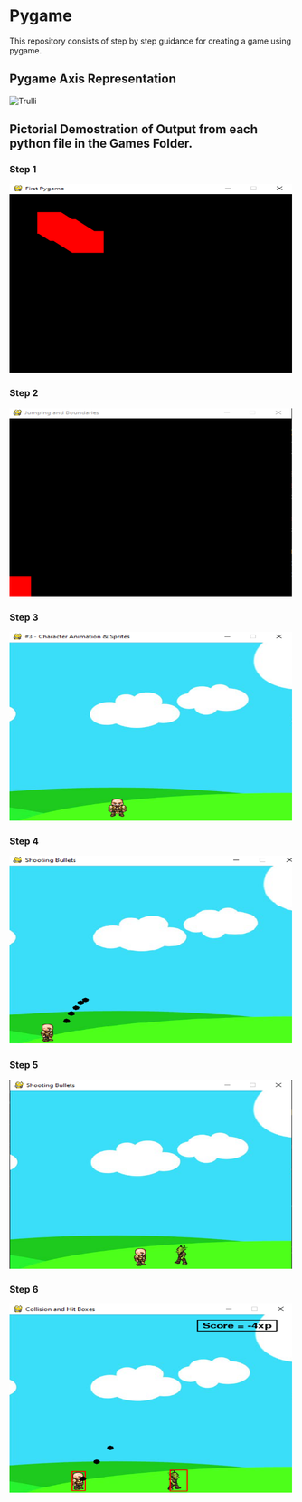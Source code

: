 # Pygame 

This repository consists of step by step guidance for creating a game using pygame.  

## Pygame Axis Representation
<img src="drawing-axis.jpg" alt="Trulli" width="500" height="333">

## Pictorial Demostration of Output from each python file in the Games Folder.
### Step 1
<img src="Step 1.PNG" alt="Trulli" width="500" height="333">

### Step 2
<img src="Step 2.PNG" alt="Trulli" width="500" height="333">

### Step 3
<img src="Step 3.PNG" alt="Trulli" width="500" height="333">

### Step 4
<img src="Step 4.png" alt="Trulli" width="500" height="333">

### Step 5
<img src="Step 5.PNG" alt="Trulli" width="500" height="333">

### Step 6
<img src="Step 6.png" alt="Trulli" width="500" height="333">
